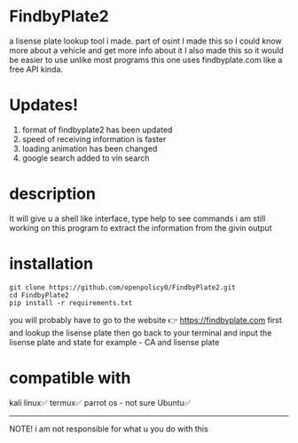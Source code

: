 # FindbyPlate2
a lisense plate lookup tool i made. part of osint
I made this so I could know more about a vehicle and get more info about it
I also made this so it would be easier to use unlike most programs this one uses findbyplate.com 
like a free API kinda.

# Updates!
1. format of findbyplate2 has been updated
2. speed of receiving information is faster
3. loading animation has been changed
4. google search added to vin search

# description
It will give u a shell like interface, type help to see commands 
i am still working on this program to extract the information from the givin output

# installation
```
git clone https://github.com/openpolicy0/FindbyPlate2.git
cd FindbyPlate2
pip install -r requirements.txt
```

you will probably have to go to the website 👉 https://findbyplate.com first and lookup the lisense plate then go back to your terminal and input the lisense plate and state for example - CA and lisense plate

# compatible with
kali linux✅️
termux✅️
parrot os - not sure
Ubuntu✅️


----------------------------------------------------------------------------------------------------------------------
NOTE! i am not responsible for what u you do with this

